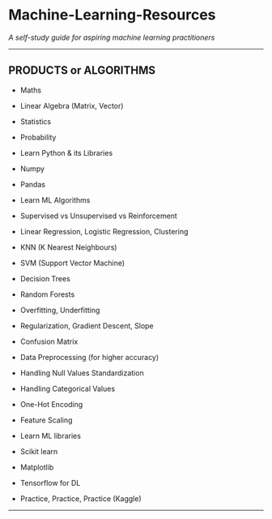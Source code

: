 # Machine-Learning-Resources

*A self-study guide for aspiring machine learning practitioners*

---------------------------------------
 PRODUCTS or ALGORITHMS
--------------------------

- Maths 
- Linear Algebra (Matrix, Vector)
- Statistics
- Probability


- Learn Python & its Libraries
- Numpy
- Pandas


- Learn ML Algorithms 
- Supervised vs Unsupervised vs Reinforcement 
- Linear Regression, Logistic Regression, Clustering
- KNN (K Nearest Neighbours)
- SVM (Support Vector Machine)
- Decision Trees
- Random Forests
- Overfitting, Underfitting
- Regularization, Gradient Descent, Slope
- Confusion Matrix


- Data Preprocessing (for higher accuracy)
- Handling Null Values
 Standardization
- Handling Categorical Values
- One-Hot Encoding
- Feature Scaling


- Learn ML libraries 
- Scikit learn
- Matplotlib
- Tensorflow for DL

- Practice, Practice, Practice (Kaggle)

-----------------------

